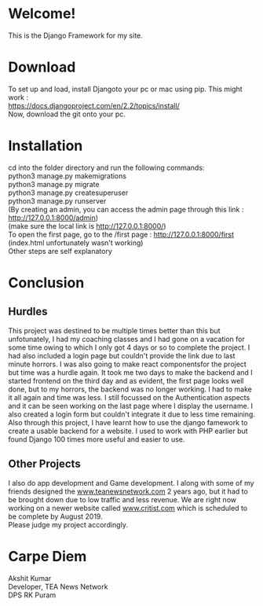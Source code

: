 # Welcome! 
This is the Django Framework for my site.

# Download 
To set up and load, install Djangoto your pc or mac using pip. This might work : </br> https://docs.djangoproject.com/en/2.2/topics/install/ </br>
Now, download the git onto your pc.

# Installation 
cd into the folder directory and run the following commands: </br>
   python3 manage.py makemigrations </br>
   python3 manage.py migrate </br>
   python3 manage.py createsuperuser </br>
   python3 manage.py runserver </br>
   (By creating an admin, you can access the admin page through this link : http://127.0.0.1:8000/admin) </br>
   (make sure the local link is http://127.0.0.1:8000/) </br>
   To open the first page, go to the /first page : http://127.0.0.1:8000/first (index.html unfortunately wasn't working) </br>
   Other steps are self explanatory </br>
 # Conclusion   </br>
 ## Hurdles </br>
 
   This project was destined to be multiple times better than this but unfotunately, I had my coaching classes and I had gone on a vacation for some time owing to which I only got 4 days or so to complete the project. I had also included a login page but couldn't provide the link due to last minute horrors. I was also going to make react componentsfor the project but time was a hurdle again. It took me two days to make the backend and I started frontend on the third day and as evident, the first page looks well done, but to my horrors, the backend was no longer working. I had to make it all again and time was less. I still focussed on the Authentication aspects and it can be seen working on the last page where I display the username. I also created a login form but couldn't integrate it due to less time remaining. Also through this project, I have learnt how to use the django famework to create a usable backend for a website. I used to work with PHP earlier but found Django 100 times more useful and easier to use.   </br>
 ## Other Projects </br>
   I also do app development and Game development. I along with some of my friends designed the www.teanewsnetwork.com 2 years ago, but it had to be brought down due to low traffic and less revenue. We are right now working on a newer website called www.critist.com which is scheduled to be complete by August 2019.  </br>
   Please judge my project accordingly. </br>
   
   # Carpe Diem  </br>
   Akshit Kumar  </br>
   Developer, TEA News Network </br>
   DPS RK Puram </br>
